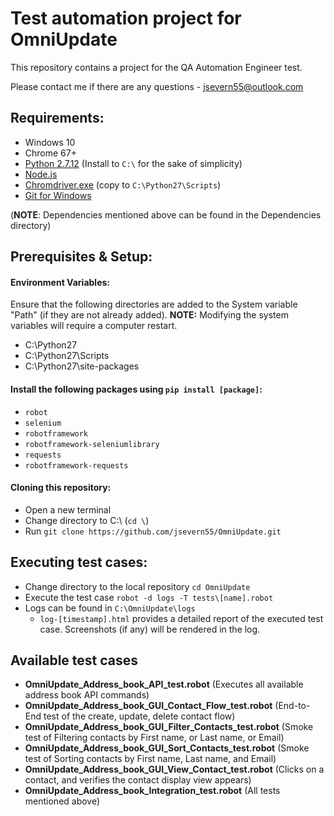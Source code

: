 # Test automation project for OmniUpdate
This repository contains a project for the QA Automation Engineer test.

Please contact me if there are any questions - jsevern55@outlook.com

## Requirements:
* Windows 10
* Chrome 67+
* [Python 2.7.12](https://www.python.org/ftp/python/2.7.15/python-2.7.15.amd64.msi) (Install to `C:\` for the sake of simplicity)
* [Node.js](https://nodejs.org/en/download/current/)
* [Chromdriver.exe](https://chromedriver.storage.googleapis.com/2.40/chromedriver_win32.zip) (copy to `C:\Python27\Scripts`)
* [Git for Windows](https://git-scm.com/download/win)

(**NOTE**: Dependencies mentioned above can be found in the Dependencies directory)

## Prerequisites & Setup:
#### Environment Variables: 
Ensure that the following directories are added to the System variable "Path" (if they are not already added). **NOTE:** Modifying the system variables will require a computer restart.
  * C:\Python27
  * C:\Python27\Scripts
  * C:\Python27\site-packages
#### Install the following packages using `pip install [package]`:
  * `robot`
  * `selenium`
  * `robotframework`
  * `robotframework-seleniumlibrary`
  * `requests`
  * `robotframework-requests`
  
#### Cloning this repository:
  * Open a new terminal
  * Change directory to C:\ (`cd \`)
  * Run `git clone https://github.com/jsevern55/OmniUpdate.git`

## Executing test cases:
  * Change directory to the local repository `cd OmniUpdate`
  * Execute the test case `robot -d logs -T tests\[name].robot`
  * Logs can be found in `C:\OmniUpdate\logs`
    * `log-[timestamp].html` provides a detailed report of the executed test case. Screenshots (if any) will be rendered in the log.
   
## Available test cases
  * **OmniUpdate_Address_book_API_test.robot** (Executes all available address book API commands)
  * **OmniUpdate_Address_book_GUI_Contact_Flow_test.robot** (End-to-End test of the create, update, delete contact flow)
  * **OmniUpdate_Address_book_GUI_Filter_Contacts_test.robot** (Smoke test of Filtering contacts by First name, or Last name, or Email)
  * **OmniUpdate_Address_book_GUI_Sort_Contacts_test.robot** (Smoke test of Sorting contacts by First name, Last name, and Email)
  * **OmniUpdate_Address_book_GUI_View_Contact_test.robot** (Clicks on a contact, and verifies the contact display view appears)
  * **OmniUpdate_Address_book_Integration_test.robot** (All tests mentioned above)
